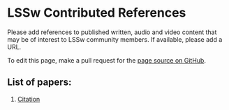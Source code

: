 # LSSw Contributed References

Please add references to published written, audio and video content that may be of interest to LSSw community members.  If available, please add a URL.

To edit this page, make a pull request for the [page source on GitHub](https://github.com/LeadershipScientificSoftware/LeadershipScientificSoftware.github.io/blob/master/References/ReferenceList.md).

## List of papers:

1. [Citation](URL)